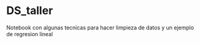 # DS_taller
Notebook con algunas tecnicas para hacer limpieza de datos y un ejemplo de regresion lineal
